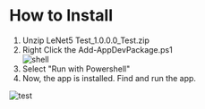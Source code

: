 How to Install
===== 
1. Unzip LeNet5 Test_1.0.0.0_Test.zip
2. Right Click the Add-AppDevPackage.ps1  
![shell](https://docs.microsoft.com/en-us/windows/uwp/packaging/images/packaging-screen7.jpg "test")
3. Select "Run with Powershell"
4. Now, the app is installed. Find and run the app.

![test](http://cfile29.uf.tistory.com/image/99FC8D495A3A7C051B75E2 "test")